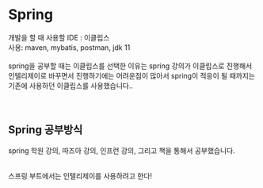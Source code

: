 # Spring
개발을 할 때 사용할 IDE : 이클립스  <br />
사용: maven, mybatis, postman, jdk 11
<br/>
<br />
spring을 공부할 때는 이클립스를 선택한 이유는 spring 강의가 이클립스로 진행해서 <br />
인텔리제이로 바꾸면서 진행하기에는 어려운점이 많아서 spring이 적응이 될 때까지는 기존에 사용하던 이클립스를 사용했습니다.. <br />
<br />
<br />
<h2>Spring 공부방식</h2>
<p> spring 학원 강의, 따즈아 강의, 인프런 강의, 그리고 책을 통해서 공부했습니다.</p>
<br />
스프링 부트에서는 인텔리제이를 사용하려고 한다!
